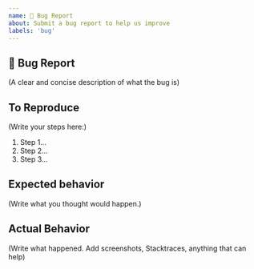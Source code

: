 ```yaml
---
name: 🐛 Bug Report
about: Submit a bug report to help us improve
labels: 'bug'
---
```


## 🐛 Bug Report

(A clear and concise description of what the bug is)


## To Reproduce

(Write your steps here:)

1. Step 1...
1. Step 2...
1. Step 3...

## Expected behavior


(Write what you thought would happen.)

## Actual Behavior


(Write what happened. Add screenshots, Stacktraces, anything that can help)

